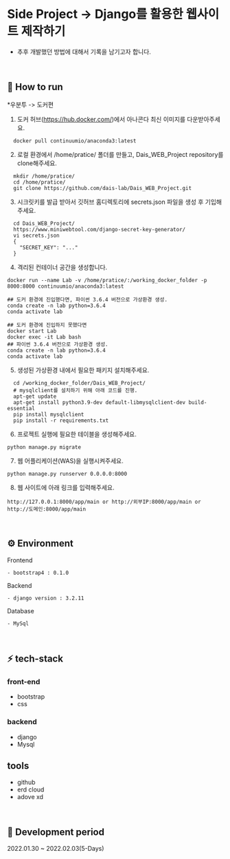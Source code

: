 #  Side Project -> Django를 활용한 웹사이트 제작하기
 
  * 추후 개발했던 방법에 대해서 기록을 남기고자 합니다.

 <br>

## 🚗 How to run
*우분투 -> 도커편

1. 도커 허브(https://hub.docker.com/)에서 아나콘다 최신 이미지를 다운받아주세요.
```
  docker pull continuumio/anaconda3:latest
```
2. 로컬 환경에서 /home/pratice/ 폴더를 만들고, Dais_WEB_Project repository를 clone해주세요.
```
  mkdir /home/pratice/
  cd /home/pratice/
  git clone https://github.com/dais-lab/Dais_WEB_Project.git
```

3. 시크릿키를 발급 받아서 깃허브 홈디렉토리에 secrets.json 파일을 생성 후 기입해주세요.
```
  cd Dais_WEB_Project/
  https://www.miniwebtool.com/django-secret-key-generator/
  vi secrets.json
  {
    "SECRET_KEY": "..."
  }
```
4. 격리된 컨테이너 공간을 생성합니다.
```
docker run --name Lab -v /home/pratice/:/working_docker_folder -p 8000:8000 continuumio/anaconda3:latest

## 도커 환경에 진입했다면, 파이썬 3.6.4 버전으로 가상환경 생성.
conda create -n lab python=3.6.4
conda activate lab

## 도커 환경에 진입하지 못했다면
docker start Lab
docker exec -it Lab bash
## 파이썬 3.6.4 버전으로 가상환경 생성.
conda create -n lab python=3.6.4
conda activate lab
```
5. 생성된 가상환경 내에서 필요한 패키지 설치해주세요.
```
  cd /working_docker_folder/Dais_WEB_Project/
  # mysqlclient를 설치하기 위해 아래 코드를 진행.
  apt-get update
  apt-get install python3.9-dev default-libmysqlclient-dev build-essential
  pip install mysqlclient
  pip install -r requirements.txt
```

6. 프로젝트 실행에 필요한 테이블을 생성해주세요.
```
python manage.py migrate
```

7. 웹 어플리케이션(WAS)을 실행시켜주세요.
```
python manage.py runserver 0.0.0.0:8000
```

8. 웹 사이트에 아래 링크를 입력해주세요.
```
http://127.0.0.1:8000/app/main or http://외부IP:8000/app/main or http://도메인:8000/app/main 
```

<br>

## ⚙ Environment

Frontend

```
- bootstrap4 : 0.1.0
```

Backend

```
- django version : 3.2.11
```

Database

```
- MySql
```

<br>

## ⚡ tech-stack

### front-end

- bootstrap
- css

### backend

- django
- Mysql

## tools
- github
- erd cloud
- adove xd

<br>

## 📅 Development period

2022.01.30 ~ 2022.02.03(5-Days)
